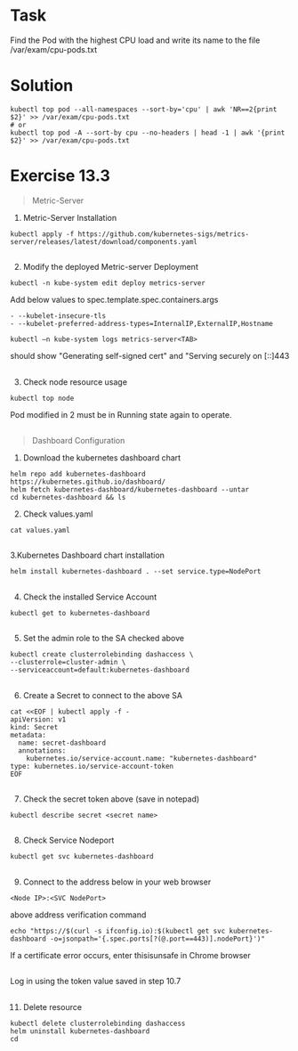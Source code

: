 # Task
Find the Pod with the highest CPU load and write its name to the file /var/exam/cpu-pods.txt
# Solution
```
kubectl top pod --all-namespaces --sort-by='cpu' | awk 'NR==2{print $2}' >> /var/exam/cpu-pods.txt
# or
kubectl top pod -A --sort-by cpu --no-headers | head -1 | awk '{print $2}' >> /var/exam/cpu-pods.txt
```

# Exercise 13.3

>Metric-Server

1. Metric-Server Installation
```
kubectl apply -f https://github.com/kubernetes-sigs/metrics-server/releases/latest/download/components.yaml
```

##

2. Modify the deployed Metric-server Deployment
```
kubectl -n kube-system edit deploy metrics-server
```
Add below values to spec.template.spec.containers.args

```
- --kubelet-insecure-tls
- --kubelet-preferred-address-types=InternalIP,ExternalIP,Hostname
```
```
kubectl –n kube-system logs metrics-server<TAB> 
```
should show "Generating self-signed cert" and "Serving securely on [::]443

##

3. Check node resource usage
```
kubectl top node
```
Pod modified in 2 must be in Running state again to operate.

##

>Dashboard Configuration

1. Download the kubernetes dashboard chart
```
helm repo add kubernetes-dashboard https://kubernetes.github.io/dashboard/
helm fetch kubernetes-dashboard/kubernetes-dashboard --untar
cd kubernetes-dashboard && ls
```

2. Check values.yaml
```
cat values.yaml
```

##

3.Kubernetes Dashboard chart installation
```
helm install kubernetes-dashboard . --set service.type=NodePort
```

##

4. Check the installed Service Account
```
kubectl get to kubernetes-dashboard
```

##

5. Set the admin role to the SA checked above
```
kubectl create clusterrolebinding dashaccess \
--clusterrole=cluster-admin \
--serviceaccount=default:kubernetes-dashboard
```

##

6. Create a Secret to connect to the above SA
```
cat <<EOF | kubectl apply -f -
apiVersion: v1
kind: Secret
metadata:
  name: secret-dashboard
  annotations:
    kubernetes.io/service-account.name: "kubernetes-dashboard"
type: kubernetes.io/service-account-token
EOF
```

##

7. Check the secret token above (save in notepad)
```
kubectl describe secret <secret name>
```

##

8. Check Service Nodeport
```
kubectl get svc kubernetes-dashboard
```

##

9. Connect to the address below in your web browser
```
<Node IP>:<SVC NodePort>
```

above address verification command
```
echo "https://$(curl -s ifconfig.io):$(kubectl get svc kubernetes-dashboard -o=jsonpath='{.spec.ports[?(@.port==443)].nodePort}')"
```

If a certificate error occurs, enter thisisunsafe in Chrome browser
##

Log in using the token value saved in step 10.7

##

11. Delete resource
```
kubectl delete clusterrolebinding dashaccess
helm uninstall kubernetes-dashboard
cd
```

